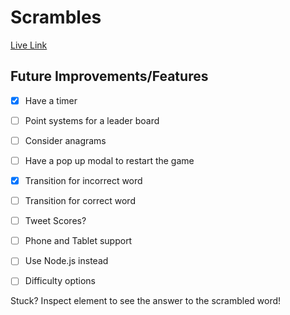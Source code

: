 # Scrambles

[Live Link][link]

[link]: http://scrambles.herokuapp.com/

## Future Improvements/Features

- [x] Have a timer
- [ ] Point systems for a leader board
- [ ] Consider anagrams
- [ ] Have a pop up modal to restart the game
- [x] Transition for incorrect word
- [ ] Transition for correct word
- [ ] Tweet Scores?
- [ ] Phone and Tablet support
- [ ] Use Node.js instead
- [ ] Difficulty options 


Stuck? Inspect element to see the answer to the scrambled word!
